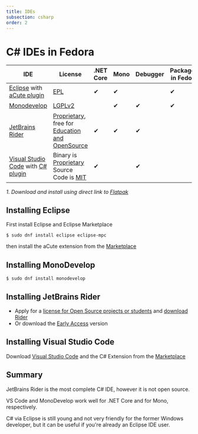 ```yaml
---
title: IDEs
subsection: csharp
order: 2
---
```


# C# IDEs in Fedora

| IDE | License | .NET Core | Mono | Debugger | Packaged in Fedora | Alternative download |
|---|---|---|---|---|---|---|
| [Eclipse](/tools/eclipse/about.html) with [aCute plugin](https://marketplace.eclipse.org/content/acute-c-edition-eclipse-ide-experimental) | [EPL](http://www.eclipse.org/legal/epl-2.0/) | &#x2714; | &#x2714; |  | &#x2714; |  |
| [Monodevelop](http://www.monodevelop.com/) | [LGPLv2](http://www.gnu.org/licenses/lgpl-2.1.html) |  | &#x2714; | &#x2714; | &#x2714; | [flatpak](https://download.mono-project.com/repo/monodevelop.flatpakref)<sup>1</sup> |
| [JetBrains Rider](http://jetbrains.com/rider) | [Proprietary](https://www.jetbrains.com/store/license.html), free for [Education and OpenSource](https://www.jetbrains.com/store/#edition=discounts) | &#x2714; | &#x2714; | &#x2714; |  | tarball |
| [Visual Studio Code](https://code.visualstudio.com) with [C# plugin](https://marketplace.visualstudio.com/items?itemName=ms-vscode.csharp) | Binary is [Proprietary](https://code.visualstudio.com/License/) Source Code is [MIT](https://github.com/Microsoft/vscode/blob/master/LICENSE.txt) | &#x2714; |  | &#x2714; |  | [flatpak](https://flathub.org/repo/appstream/com.visualstudio.code.flatpakref)<sup>1</sup>, copr & rpm |

_1. Download and install using direct link to [Flatpak](/deployment/Flatpak/about.html)_

## Installing Eclipse

First install Eclipse and Eclipse Marketplace
```
$ sudo dnf install eclipse eclipse-mpc
```
then install the aCute extension from the [Marketplace](https://marketplace.eclipse.org/content/acute-c-edition-eclipse-ide-experimental)

## Installing MonoDevelop

```
$ sudo dnf install monodevelop
```

## Installing JetBrains Rider

* Apply for a [license for Open Source projects or students](https://www.jetbrains.com/store/?fromMenu#edition=discounts) and [download Rider](http://jetbrains.com/rider)
* Or download the [Early Access](https://www.jetbrains.com/rider/eap) version

## Installing Visual Studio Code

Download [Visual Studio Code](https://code.visualstudio.com) and the C# Extension from the [Marketplace](https://marketplace.visualstudio.com/items?itemName=ms-vscode.csharp)


## Summary

JetBrains Rider is the most complete C# IDE, however it is not open source.

VS Code and MonoDevelop work well for .NET Core and for Mono, respectively.

C# via Eclipse is still young and not very friendly for the former Windows developer, but it can be useful if you're already an Eclipse IDE user.
